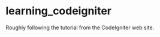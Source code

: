 learning_codeigniter
====================

Roughly following the tutorial from the CodeIgniter web site.

